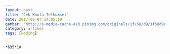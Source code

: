 ```yaml
---
layout: post
title: "Cek Kuota Telkomsel"
date: 2017-06-07 14:05:19
gambar: "http://s-media-cache-ak0.pinimg.com/originals/1f/58/d9/1f58d9a7d04628cff39f9df64623fcbf.jpg"
category: artikel
tags: [koding]
---
```


```
*635*1#
```